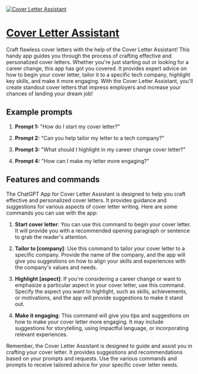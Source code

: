 [![Cover Letter Assistant](https://files.oaiusercontent.com/file-gIxzb4xpTKaLNfuC28UHbthz?se=2123-10-16T12%3A31%3A22Z&sp=r&sv=2021-08-06&sr=b&rscc=max-age%3D31536000%2C%20immutable&rscd=attachment%3B%20filename%3DDALL%25C2%25B7E%25202023-11-09%252013.30.23%2520-%2520Design%2520a%2520profile%2520picture%2520that%2520combines%2520a%2520simple%2520email%2520icon%2520with%2520elements%2520of%2520growth%252C%2520such%2520as%2520a%2520sprout%2520or%2520leaves%252C%2520and%2520a%2520classic%2520suitcase%2520symbol.%2520The%2520ima.png&sig=2zGWtbjLF1VUK0b3i43UkV/B63MYiFKeKHgzdGJPcOI%3D)](https://chat.openai.com/g/g-q7ncrmcNc-cover-letter-assistant)

# [Cover Letter Assistant](https://chat.openai.com/g/g-q7ncrmcNc-cover-letter-assistant)

Craft flawless cover letters with the help of the Cover Letter Assistant! This handy app guides you through the process of crafting effective and personalized cover letters. Whether you're just starting out or looking for a career change, this app has got you covered. It provides expert advice on how to begin your cover letter, tailor it to a specific tech company, highlight key skills, and make it more engaging. With the Cover Letter Assistant, you'll create standout cover letters that impress employers and increase your chances of landing your dream job!

## Example prompts

1. **Prompt 1:** "How do I start my cover letter?"

2. **Prompt 2:** "Can you help tailor my letter to a tech company?"

3. **Prompt 3:** "What should I highlight in my career change cover letter?"

4. **Prompt 4:** "How can I make my letter more engaging?"

## Features and commands

The ChatGPT App for Cover Letter Assistant is designed to help you craft effective and personalized cover letters. It provides guidance and suggestions for various aspects of cover letter writing. Here are some commands you can use with the app:

1. **Start cover letter**: You can use this command to begin your cover letter. It will provide you with a recommended opening paragraph or sentence to grab the reader's attention.

2. **Tailor to [company]**: Use this command to tailor your cover letter to a specific company. Provide the name of the company, and the app will give you suggestions on how to align your skills and experiences with the company's values and needs.

3. **Highlight [aspect]**: If you're considering a career change or want to emphasize a particular aspect in your cover letter, use this command. Specify the aspect you want to highlight, such as skills, achievements, or motivations, and the app will provide suggestions to make it stand out.

4. **Make it engaging**: This command will give you tips and suggestions on how to make your cover letter more engaging. It may include suggestions for storytelling, using impactful language, or incorporating relevant experiences.

Remember, the Cover Letter Assistant is designed to guide and assist you in crafting your cover letter. It provides suggestions and recommendations based on your prompts and requests. Use the various commands and prompts to receive tailored advice for your specific cover letter needs.